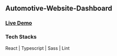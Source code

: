 ## Automotive-Website-Dashboard

### [Live Demo](https://yaoliu928.github.io/Automotive-Website-Dashboard/)

### Tech Stacks

React | Typescript | Sass | Lint
